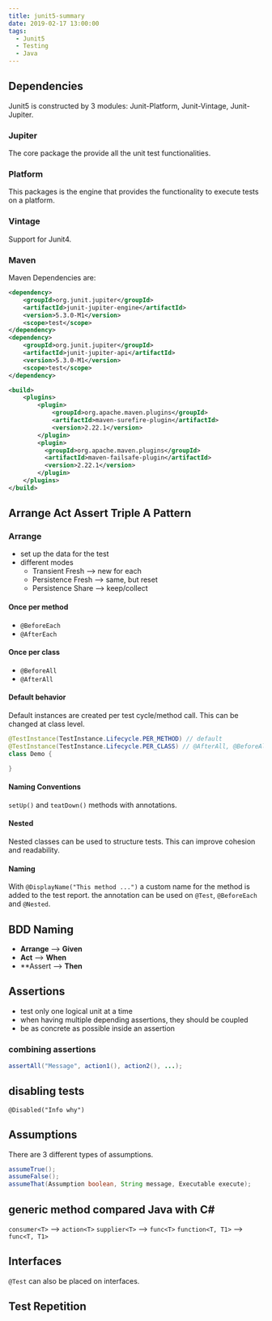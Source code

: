 ```yaml
---
title: junit5-summary
date: 2019-02-17 13:00:00
tags:
  - Junit5
  - Testing
  - Java
---
```


## Dependencies

Junit5 is constructed by 3 modules: Junit-Platform, Junit-Vintage, Junit-Jupiter.

### Jupiter

The core package the provide all the unit test functionalities.

### Platform

This packages is the engine that provides the functionality to execute tests on a platform.

### Vintage

Support for Junit4.

### Maven

Maven Dependencies are:

```xml
<dependency>
    <groupId>org.junit.jupiter</groupId>
    <artifactId>junit-jupiter-engine</artifactId>
    <version>5.3.0-M1</version>
    <scope>test</scope>
</dependency>
<dependency>
    <groupId>org.junit.jupiter</groupId>
    <artifactId>junit-jupiter-api</artifactId>
    <version>5.3.0-M1</version>
    <scope>test</scope>
</dependency>

<build>
    <plugins>
        <plugin>
            <groupId>org.apache.maven.plugins</groupId>
            <artifactId>maven-surefire-plugin</artifactId>
            <version>2.22.1</version>
        </plugin>
        <plugin>
          <groupId>org.apache.maven.plugins</groupId>
          <artifactId>maven-failsafe-plugin</artifactId>
          <version>2.22.1</version>
        </plugin>
    </plugins>
</build>
```

## Arrange Act Assert Triple A Pattern

### Arrange

- set up the data for the test
- different modes
  - Transient Fresh --> new for each
  - Persistence Fresh --> same, but reset
  - Persistence Share --> keep/collect

#### Once per method

- `@BeforeEach`
- `@AfterEach`

#### Once per class

- `@BeforeAll`
- `@AfterAll`

#### Default behavior

Default instances are created per test cycle/method call. This can be changed at class level.

```java
@TestInstance(TestInstance.Lifecycle.PER_METHOD) // default
@TestInstance(TestInstance.Lifecycle.PER_CLASS) // @AfterAll, @BeforeAll picked up
class Demo {

}
```

#### Naming Conventions

`setUp()` and `teatDown()` methods with annotations.

#### Nested

Nested classes can be used to structure tests. This can improve cohesion and readability.

#### Naming

With `@DisplayName("This method ...")` a custom name for the method is added to the test report. the annotation can be used on `@Test`, `@BeforeEach` and `@Nested`.

## BDD Naming

- **Arrange** --> **Given**
- **Act** --> **When**
- **Assert --> **Then**

## Assertions

- test only one logical unit at a time
- when having multiple depending assertions, they should be coupled
- be as concrete as possible inside an assertion

### combining assertions

```java
assertAll("Message", action1(), action2(), ...);
```

## disabling tests

`@Disabled("Info why")`

## Assumptions

There are 3 different types of assumptions.

```java
assumeTrue();
assumeFalse();
assumeThat(Assumption boolean, String message, Executable execute);
```

## generic method compared Java with C#

`consumer<T>` --> `action<T>`
`supplier<T>` --> `func<T>`
`function<T, T1>` --> `func<T, T1>`

## Interfaces

`@Test` can also be placed on interfaces.

## Test Repetition

